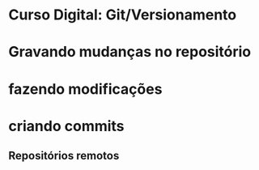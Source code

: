 # Curso Digital: Git/Versionamento

# Gravando mudanças no repositório

# fazendo modificações

# criando commits

## Repositórios remotos
